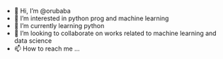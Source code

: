 - 👋 Hi, I’m @orubaba
- 👀 I’m interested in python prog and machine learning
- 🌱 I’m currently learning python
- 💞️ I’m looking to collaborate on works related to machine learning and data science
- 📫 How to reach me ...

<!---
orubaba/orubaba is a ✨ special ✨ repository because its `README.md` (this file) appears on your GitHub profile.
You can click the Preview link to take a look at your changes.
--->
